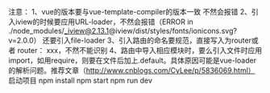 注意： 
1、vue的版本要与vue-template-compiler的版本一致 不然会报错
2、引入iview的时候要应用URL-loader，不然会报错（ERROR in ./node_modules/_iview@2.13.1@iview/dist/styles/fonts/ionicons.svg?v=2.0.0）
还要引入file-loader
3、引入路由的命名要规范，直接写入为router或者 router： xxx，不然不能识别
4、路由中导入相应模块时，要么引入文件时应用import，如用require，则要在文件后加上.default。具体原因可能是vue-loader的解析问题。推荐文章（http://www.cnblogs.com/CyLee/p/5836069.html）
启动项目
npm install
npm start
npm run dev